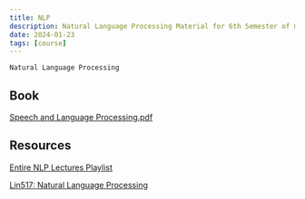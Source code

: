 ```yaml
---
title: NLP
description: Natural Language Processing Material for 6th Semester of my Data Science Degree.
date: 2024-01-23
tags: [course]
---
```


`Natural Language Processing`

## Book

[Speech and Language Processing.pdf](assets/Speech-20231011155605-1ab02xj.pdf)

## Resources

[Entire NLP Lectures Playlist](https://www.youtube.com/playlist?list=PLfng5rv4gTmqfLtZcK85wDXDTOgZn0132)

[Lin517: Natural Language Processing](https://jofrhwld.github.io/teaching/courses/2022_lin517/ "Lin517: Natural Language Processing")
